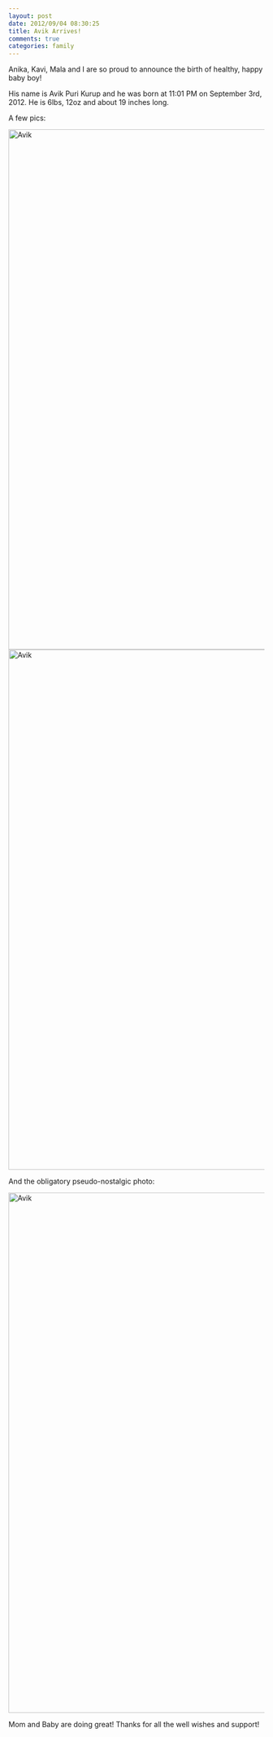 ```yaml
---
layout: post
date: 2012/09/04 08:30:25
title: Avik Arrives!
comments: true
categories: family
---
```


Anika, Kavi, Mala and I are so proud to announce the birth of healthy, happy baby boy!

His name is Avik Puri Kurup and he was born at 11:01 PM on September
3rd, 2012. He is 6lbs, 12oz and about 19 inches long.

A few pics:

<img src="/images/avik-1.jpg" width="1024" alt="Avik" />  
<img src="/images/avik-2.jpg" width="768" height="1024" alt="Avik" />  

And the obligatory pseudo-nostalgic photo:

<img src="/images/avik-3.jpg" height="1024" width="768" alt="Avik" />  

Mom and Baby are doing great! Thanks for all the well wishes and support!
